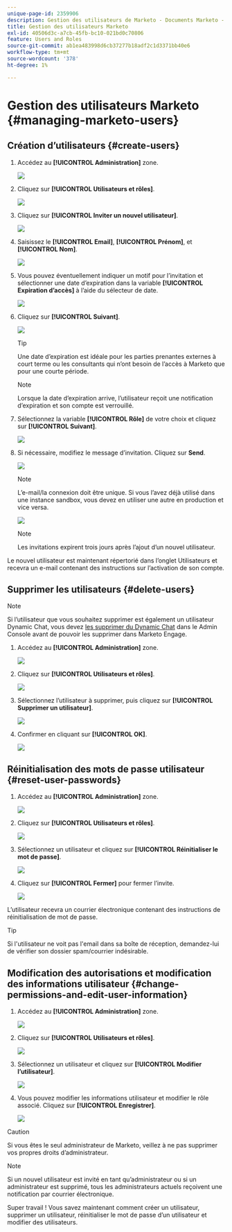 ```yaml
---
unique-page-id: 2359906
description: Gestion des utilisateurs de Marketo - Documents Marketo - Documentation du produit
title: Gestion des utilisateurs Marketo
exl-id: 40506d3c-a7cb-45fb-bc10-021bd0c70806
feature: Users and Roles
source-git-commit: ab1ea483998d6cb37277b18adf2c1d3371bb40e6
workflow-type: tm+mt
source-wordcount: '378'
ht-degree: 1%

---
```


# Gestion des utilisateurs Marketo {#managing-marketo-users}

## Création d’utilisateurs {#create-users}

1. Accédez au **[!UICONTROL Administration]** zone.

   ![](assets/managing-marketo-users-1.png)

1. Cliquez sur **[!UICONTROL Utilisateurs et rôles]**.

   ![](assets/managing-marketo-users-2.png)

1. Cliquez sur **[!UICONTROL Inviter un nouvel utilisateur]**.

   ![](assets/managing-marketo-users-3.png)

1. Saisissez le **[!UICONTROL Email]**, **[!UICONTROL Prénom]**, et **[!UICONTROL Nom]**.

   ![](assets/managing-marketo-users-4.png)

1. Vous pouvez éventuellement indiquer un motif pour l’invitation et sélectionner une date d’expiration dans la variable **[!UICONTROL Expiration d’accès]** à l’aide du sélecteur de date.

   ![](assets/managing-marketo-users-5.png)

1. Cliquez sur **[!UICONTROL Suivant]**.

   ![](assets/managing-marketo-users-6.png)

   >[!TIP]
   >
   >Une date d’expiration est idéale pour les parties prenantes externes à court terme ou les consultants qui n’ont besoin de l’accès à Marketo que pour une courte période.

   >[!NOTE]
   >
   >Lorsque la date d’expiration arrive, l’utilisateur reçoit une notification d’expiration et son compte est verrouillé.

1. Sélectionnez la variable **[!UICONTROL Rôle]** de votre choix et cliquez sur **[!UICONTROL Suivant]**.

   ![](assets/managing-marketo-users-7.png)

1. Si nécessaire, modifiez le message d’invitation. Cliquez sur **Send**.

   ![](assets/managing-marketo-users-8.png)

   >[!NOTE]
   >
   >L’e-mail/la connexion doit être unique. Si vous l’avez déjà utilisé dans une instance sandbox, vous devez en utiliser une autre en production et vice versa.

   ![](assets/managing-marketo-users-9.png)

   >[!NOTE]
   >
   >Les invitations expirent trois jours après l’ajout d’un nouvel utilisateur.

Le nouvel utilisateur est maintenant répertorié dans l’onglet Utilisateurs et recevra un e-mail contenant des instructions sur l’activation de son compte.

## Supprimer les utilisateurs {#delete-users}

>[!NOTE]
>
>Si l’utilisateur que vous souhaitez supprimer est également un utilisateur Dynamic Chat, vous devez [les supprimer du Dynamic Chat](/help/marketo/product-docs/demand-generation/dynamic-chat/setup-and-configuration/add-or-remove-chat-users.md#remove-a-chat-user) dans le Admin Console avant de pouvoir les supprimer dans Marketo Engage.

1. Accédez au **[!UICONTROL Administration]** zone.

   ![](assets/managing-marketo-users-10.png)

1. Cliquez sur **[!UICONTROL Utilisateurs et rôles]**.

   ![](assets/managing-marketo-users-11.png)

1. Sélectionnez l’utilisateur à supprimer, puis cliquez sur **[!UICONTROL Supprimer un utilisateur]**.

   ![](assets/managing-marketo-users-12.png)

1. Confirmer en cliquant sur **[!UICONTROL OK]**.

   ![](assets/managing-marketo-users-13.png)

## Réinitialisation des mots de passe utilisateur {#reset-user-passwords}

1. Accédez au **[!UICONTROL Administration]** zone.

   ![](assets/managing-marketo-users-14.png)

1. Cliquez sur **[!UICONTROL Utilisateurs et rôles]**.

   ![](assets/managing-marketo-users-15.png)

1. Sélectionnez un utilisateur et cliquez sur **[!UICONTROL Réinitialiser le mot de passe]**.

   ![](assets/managing-marketo-users-16.png)

1. Cliquez sur **[!UICONTROL Fermer]** pour fermer l’invite.

   ![](assets/managing-marketo-users-17.png)

L’utilisateur recevra un courrier électronique contenant des instructions de réinitialisation de mot de passe.

>[!TIP]
>
>Si l&#39;utilisateur ne voit pas l&#39;email dans sa boîte de réception, demandez-lui de vérifier son dossier spam/courrier indésirable.

## Modification des autorisations et modification des informations utilisateur {#change-permissions-and-edit-user-information}

1. Accédez au **[!UICONTROL Administration]** zone.

   ![](assets/managing-marketo-users-18.png)

1. Cliquez sur **[!UICONTROL Utilisateurs et rôles]**.

   ![](assets/managing-marketo-users-19.png)

1. Sélectionnez un utilisateur et cliquez sur **[!UICONTROL Modifier l’utilisateur]**.

   ![](assets/managing-marketo-users-20.png)

1. Vous pouvez modifier les informations utilisateur et modifier le rôle associé. Cliquez sur **[!UICONTROL Enregistrer]**.

   ![](assets/managing-marketo-users-21.png)

>[!CAUTION]
>
>Si vous êtes le seul administrateur de Marketo, veillez à ne pas supprimer vos propres droits d’administrateur.

>[!NOTE]
>
>Si un nouvel utilisateur est invité en tant qu’administrateur ou si un administrateur est supprimé, tous les administrateurs actuels reçoivent une notification par courrier électronique.

Super travail ! Vous savez maintenant comment créer un utilisateur, supprimer un utilisateur, réinitialiser le mot de passe d’un utilisateur et modifier des utilisateurs.
